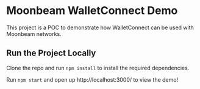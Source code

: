 # Moonbeam WalletConnect Demo

This project is a POC to demonstrate how WalletConnect can be used with Moonbeam networks.

## Run the Project Locally

Clone the repo and run `npm install` to install the required dependencies.

Run `npm start` and open up http://localhost:3000/ to view the demo!
